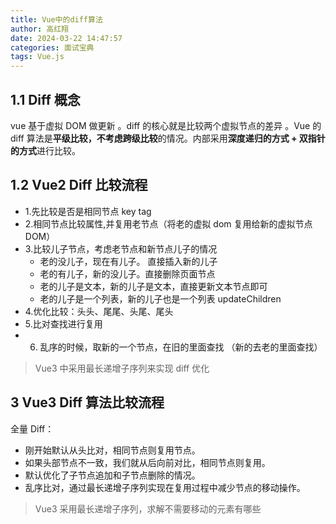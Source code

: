 ```yaml
---
title: Vue中的diff算法
author: 高红翔
date: 2024-03-22 14:47:57
categories: 面试宝典
tags: Vue.js
---
```


## 1.1 Diff 概念

vue 基于虚拟 DOM 做更新 。diff 的核心就是比较两个虚拟节点的差异 。Vue 的 diff 算法是**平级比较，不考虑跨级比较**的情况。内部采用**深度递归的方式 + 双指针的方式**进行比较。

## 1.2 Vue2 Diff 比较流程

- 1.先比较是否是相同节点 key tag
- 2.相同节点比较属性,并复用老节点（将老的虚拟 dom 复用给新的虚拟节点 DOM）
- 3.比较儿子节点，考虑老节点和新节点儿子的情况
  - 老的没儿子，现在有儿子。 直接插入新的儿子
  - 老的有儿子，新的没儿子。直接删除页面节点
  - 老的儿子是文本，新的儿子是文本，直接更新文本节点即可
  - 老的儿子是一个列表，新的儿子也是一个列表 updateChildren
- 4.优化比较：头头、尾尾、头尾、尾头
- 5.比对查找进行复用
- 6. 乱序的时候，取新的一个节点，在旧的里面查找 （新的去老的里面查找）

> Vue3 中采用最长递增子序列来实现 diff 优化

## 3 Vue3 Diff 算法比较流程

全量 Diff：

- 刚开始默认从头比对，相同节点则复用节点。
- 如果头部节点不一致，我们就从后向前对比，相同节点则复用。
- 默认优化了子节点追加和子节点删除的情况。
- 乱序比对，通过最长递增子序列实现在复用过程中减少节点的移动操作。

> Vue3 采用最长递增子序列，求解不需要移动的元素有哪些
